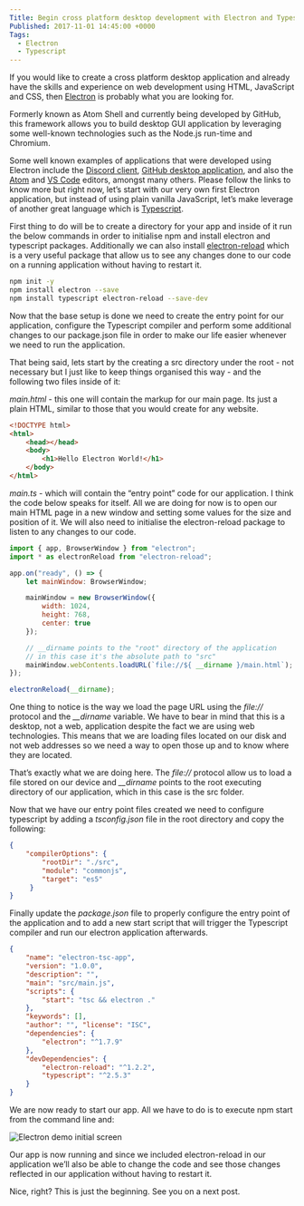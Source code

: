 ```yaml
---
Title: Begin cross platform desktop development with Electron and Typescript
Published: 2017-11-01 14:45:00 +0000
Tags: 
  - Electron
  - Typescript
---
```

If you would like to create a cross platform desktop application and already have the skills and experience on web development using HTML, JavaScript and CSS, then [Electron](https://electron.atom.io/) is probably what you are looking for.

Formerly known as Atom Shell and currently being developed by GitHub, this framework allows you to build desktop GUI application by leveraging some well-known technologies such as the Node.js run-time and Chromium.

Some well known examples of applications that were developed using Electron include the [Discord client](https://discordapp.com/), [GitHub desktop application](https://desktop.github.com/), and also the [Atom](https://atom.io/) and [VS Code](https://code.visualstudio.com/) editors, amongst many others.
Please follow the links to know more but right now, let’s start with our very own first Electron application, but instead of using plain vanilla JavaScript, let’s make leverage of another great language which is [Typescript](http://www.typescriptlang.org/).

First thing to do will be to create a directory for your app and inside of it run the below commands in order to initialise npm and install electron and typescript packages. Additionally we can also install [electron-reload](https://www.npmjs.com/package/electron-reload) which is a very useful package that allow us to see any changes done to our code on a running application without having to restart it.

``` bash
npm init -y 
npm install electron --save 
npm install typescript electron-reload --save-dev 
```

Now that the base setup is done we need to create the entry point for our application, configure the Typescript compiler and perform some additional changes to our package.json file in order to make our life easier whenever we need to run the application.

That being said, lets start by the creating a src directory under the root - not necessary but I just like to keep things organised this way - and the following two files inside of it:

*main.html* - this one will contain the markup for our main page. Its just a plain HTML, similar to those that you would create for any website.

``` html
<!DOCTYPE html>
<html>
    <head></head>
    <body>
        <h1>Hello Electron World!</h1>
    </body>
</html>
```

*main.ts* - which will contain the “entry point” code for our application. I think the code below speaks for itself. All we are doing for now is to open our main HTML page in a new window and setting some values for the size and position of it. We will also need to initialise the electron-reload package to listen to any changes to our code.

``` javascript
import { app, BrowserWindow } from "electron"; 
import * as electronReload from "electron-reload";

app.on("ready", () => {
    let mainWindow: BrowserWindow;

    mainWindow = new BrowserWindow({
        width: 1024,
        height: 768,
        center: true
    });

    // __dirname points to the "root" directory of the application
    // in this case it's the absolute path to "src"
    mainWindow.webContents.loadURL(`file://${ __dirname }/main.html`);
});

electronReload(__dirname); 
```

One thing to notice is the way we load the page URL using the *file://* protocol and the *__dirname* variable. We have to bear in mind that this is a desktop, not a web, application despite the fact we are using web technologies. This means that we are loading files located on our disk and not web addresses so we need a way to open those up and to know where they are located.

That’s exactly what we are doing here. The *file://* protocol allow us to load a file stored on our device and *__dirname* points to the root executing directory of our application, which in this case is the src folder.

Now that we have our entry point files created we need to configure typescript by adding a *tsconfig.json* file in the root directory and copy the following:

``` json
{ 
    "compilerOptions": { 
        "rootDir": "./src", 
        "module": "commonjs", 
        "target": "es5" 
     } 
}
```

Finally update the *package.json* file to properly configure the entry point of the application and to add a new start script that will trigger the Typescript compiler and run our electron application afterwards.

``` json
{ 
    "name": "electron-tsc-app", 
    "version": "1.0.0", 
    "description": "", 
    "main": "src/main.js", 
    "scripts": { 
        "start": "tsc && electron ." 
    }, 
    "keywords": [], 
    "author": "", "license": "ISC", 
    "dependencies": { 
        "electron": "^1.7.9" 
    }, 
    "devDependencies": { 
        "electron-reload": "^1.2.2", 
        "typescript": "^2.5.3" 
    } 
} 
```

We are now ready to start our app. All we have to do is to execute npm start from the command line and:

 ![Electron demo initial screen](/assets/img/electron-tsc-app-initial-screen.png)

Our app is now running and since we included electron-reload in our application we’ll also be able to change the code and see those changes reflected in our application without having to restart it.

Nice, right? This is just the beginning. See you on a next post. 
